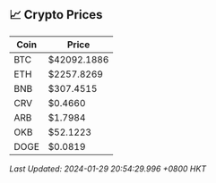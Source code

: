 ## 📈 Crypto Prices

| Coin | Price |
| ---- | ----- |
| BTC | $42092.1886 |
| ETH | $2257.8269 |
| BNB | $307.4515 |
| CRV | $0.4660 |
| ARB | $1.7984 |
| OKB | $52.1223 |
| DOGE | $0.0819 |

_Last Updated: 2024-01-29 20:54:29.996 +0800 HKT_